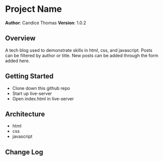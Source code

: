 # Project Name

**Author**: Candice Thomas
**Version**: 1.0.2

## Overview
A tech blog used to demonstrate skills in html, css, and javascript. Posts can be filtered by author or title. New posts can be added through the form added here.

## Getting Started
* Clone down this github repo
* Start up live-server
* Open index.html in live-server

## Architecture
* html
* css
* javascript

## Change Log

